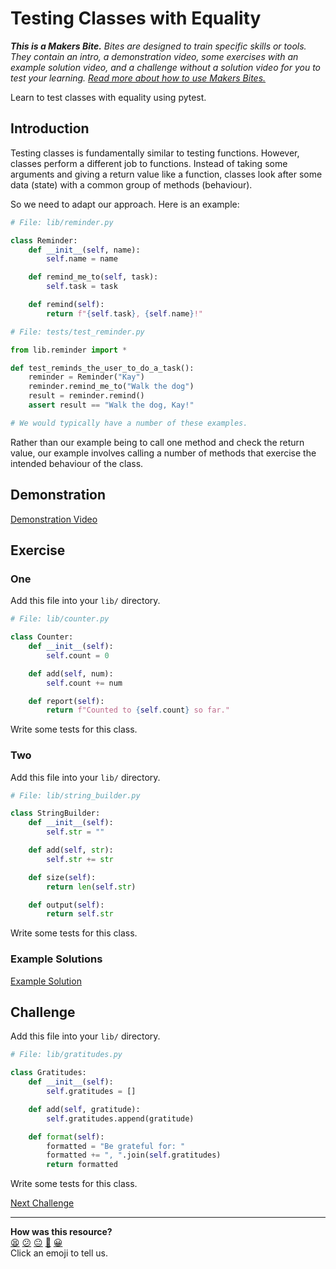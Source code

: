 # Testing Classes with Equality

_**This is a Makers Bite.** Bites are designed to train specific skills or
tools. They contain an intro, a demonstration video, some exercises with an
example solution video, and a challenge without a solution video for you to test
your learning. [Read more about how to use Makers
Bites.](https://github.com/makersacademy/course/blob/main/labels/bites.md)_

Learn to test classes with equality using pytest.

## Introduction

Testing classes is fundamentally similar to testing functions. However, classes
perform a different job to functions. Instead of taking some arguments and
giving a return value like a function, classes look after some data (state) with
a common group of methods (behaviour).

So we need to adapt our approach. Here is an example:

```python
# File: lib/reminder.py

class Reminder:
    def __init__(self, name):
        self.name = name

    def remind_me_to(self, task):
        self.task = task

    def remind(self):
        return f"{self.task}, {self.name}!"
```

```python
# File: tests/test_reminder.py

from lib.reminder import *

def test_reminds_the_user_to_do_a_task():
    reminder = Reminder("Kay")
    reminder.remind_me_to("Walk the dog")
    result = reminder.remind()
    assert result == "Walk the dog, Kay!"

# We would typically have a number of these examples.
```

Rather than our example being to call one method and check the return value, our
example involves calling a number of methods that exercise the intended
behaviour of the class.

## Demonstration

[Demonstration Video](https://www.youtube.com/watch?v=8vWmgQ3WCU0&t=1015s)

## Exercise

### One

Add this file into your `lib/` directory.

```python
# File: lib/counter.py

class Counter:
    def __init__(self):
        self.count = 0

    def add(self, num):
        self.count += num

    def report(self):
        return f"Counted to {self.count} so far."
```

Write some tests for this class.

### Two

Add this file into your `lib/` directory.

```python
# File: lib/string_builder.py

class StringBuilder:
    def __init__(self):
        self.str = ""

    def add(self, str):
        self.str += str

    def size(self):
        return len(self.str)

    def output(self):
        return self.str
```

Write some tests for this class.

### Example Solutions

[Example Solution](https://www.youtube.com/watch?v=8vWmgQ3WCU0&t=1440s)

## Challenge

Add this file into your `lib/` directory.

```python
# File: lib/gratitudes.py

class Gratitudes:
    def __init__(self):
        self.gratitudes = []

    def add(self, gratitude):
        self.gratitudes.append(gratitude)

    def format(self):
        formatted = "Be grateful for: "
        formatted += ", ".join(self.gratitudes)
        return formatted
```

Write some tests for this class.


[Next Challenge](03_testing_for_errors_bite.md)

<!-- BEGIN GENERATED SECTION DO NOT EDIT -->

---

**How was this resource?**  
[😫](https://airtable.com/shrUJ3t7KLMqVRFKR?prefill_Repository=makersacademy%2Fgolden-square-in-python&prefill_File=testing_bites%2F02_testing_classes_with_equality_bite.md&prefill_Sentiment=😫) [😕](https://airtable.com/shrUJ3t7KLMqVRFKR?prefill_Repository=makersacademy%2Fgolden-square-in-python&prefill_File=testing_bites%2F02_testing_classes_with_equality_bite.md&prefill_Sentiment=😕) [😐](https://airtable.com/shrUJ3t7KLMqVRFKR?prefill_Repository=makersacademy%2Fgolden-square-in-python&prefill_File=testing_bites%2F02_testing_classes_with_equality_bite.md&prefill_Sentiment=😐) [🙂](https://airtable.com/shrUJ3t7KLMqVRFKR?prefill_Repository=makersacademy%2Fgolden-square-in-python&prefill_File=testing_bites%2F02_testing_classes_with_equality_bite.md&prefill_Sentiment=🙂) [😀](https://airtable.com/shrUJ3t7KLMqVRFKR?prefill_Repository=makersacademy%2Fgolden-square-in-python&prefill_File=testing_bites%2F02_testing_classes_with_equality_bite.md&prefill_Sentiment=😀)  
Click an emoji to tell us.

<!-- END GENERATED SECTION DO NOT EDIT -->
